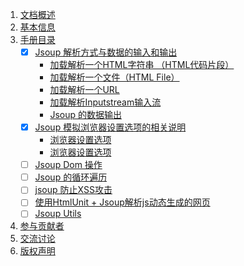 1. [文档概述](#intro)
2. [基本信息](#profile)
3. [手册目录](#content)
   - [x] [Jsoup 解析方式与数据的输入和输出](#input-output)
        - [加载解析一个HTML字符串 （HTML代码片段）](#input01)
        - [加载解析一个文件（HTML File）](#input02)
        - [加载解析一个URL](#input03)
        - [加载解析Inputstream输入流](#input04)
        - [Jsoup 的数据输出](#output01)
   - [x] [Jsoup 模拟浏览器设置选项的相关说明](#simulation-option)
        - [浏览器设置选项](#setting-option01)
        - [浏览器设置选项](#setting-option02)
   - [ ] [Jsoup Dom 操作](#)
   - [ ] [Jsoup 的循环遍历](#)
   - [ ] [jsoup 防止XSS攻击](#xss)
   - [ ] [使用HtmlUnit + Jsoup解析js动态生成的网页](#)
   - [ ] [Jsoup Utils](#)

4. [参与贡献者](#contributors)
5. [交流讨论](#communication)
6. [版权声明](#license)
